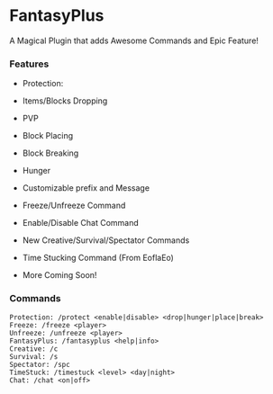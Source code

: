 # FantasyPlus

A Magical Plugin that adds Awesome Commands and Epic Feature!

### Features
 - Protection:
  - Items/Blocks Dropping
  - PVP
  - Block Placing
  - Block Breaking
  - Hunger
  - Customizable prefix and Message
 
 - Freeze/Unfreeze Command
 - Enable/Disable Chat Command
 - New Creative/Survival/Spectator Commands
 - Time Stucking Command (From EoflaEo)
 - More Coming Soon!
 
### Commands
  ```
  Protection: /protect <enable|disable> <drop|hunger|place|break>
  Freeze: /freeze <player>
  Unfreeze: /unfreeze <player>
  FantasyPlus: /fantasyplus <help|info>
  Creative: /c
  Survival: /s
  Spectator: /spc
  TimeStuck: /timestuck <level> <day|night>
  Chat: /chat <on|off>
  ```
  

